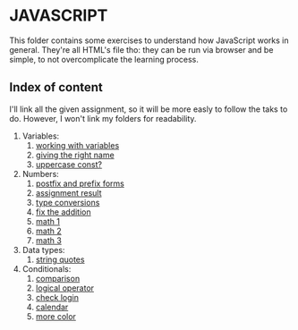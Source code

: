 # JAVASCRIPT
  This folder contains some exercises to understand how JavaScript works in general. 
  They're all HTML's file tho: they can be run via browser and be simple, to not overcomplicate the learning process.  
  

## Index of content
I'll link all the given assignment, so it will be more easly to follow the taks to do. However, I won't link my folders for readability.  
1. Variables:
    1. [working with variables](https://javascript.info/task/hello-variables)
    2. [giving the right name](https://javascript.info/task/declare-variables)
    3. [uppercase const?](https://javascript.info/task/uppercast-constant)
2. Numbers:
    1. [postfix and prefix forms](https://javascript.info/task/increment-order)
    2. [assignment result](https://javascript.info/task/assignment-result)
    3. [type conversions](https://javascript.info/task/primitive-conversions-questions)
    4. [fix the addition](https://javascript.info/task/fix-prompt)
    5. [math 1](https://developer.mozilla.org/en-US/docs/Learn/JavaScript/First_steps/Test_your_skills:_Math#math_1)
    6. [math 2](https://developer.mozilla.org/en-US/docs/Learn/JavaScript/First_steps/Test_your_skills:_Math#math_2)
    7. [math 3](https://developer.mozilla.org/en-US/docs/Learn/JavaScript/First_steps/Test_your_skills:_Math#math_3)
3. Data types:
    1. [string quotes](https://javascript.info/task/string-quotes)
4. Conditionals:
    1. [comparison](https://javascript.info/task/comparison-questions)
    2. [logical operator](https://javascript.info/logical-operators#tasks)
    3. [check login](https://javascript.info/task/check-login)
    4. [calendar](https://developer.mozilla.org/en-US/docs/Learn/JavaScript/Building_blocks/conditionals#active_learning_a_simple_calendar)
    5. [more color](https://developer.mozilla.org/en-US/docs/Learn/JavaScript/Building_blocks/conditionals#active_learning_more_color_choices)